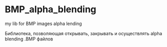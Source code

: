 # BMP_alpha_blending
my lib for BMP images alpha lending

Библиотека, позволяющая открывать, закрывать и осуществлять alpha blending .BMP файлов
